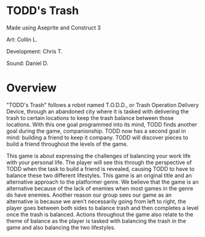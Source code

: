 # TODD's Trash

Made using Aseprite and Construct 3

Art: Collin L.

Development: Chris T.

Sound: Daniel D.

# Overview

"TODD's Trash" follows a robot named T.O.D.D., or Trash Operation Delivery Device, through an abandoned city where it is tasked with delivering the trash to certain locations to keep the trash balance between those locations. With this one goal programmed into its mind, TODD finds another goal during the game, companionship. TODD now has a second goal in mind: building a friend to keep it company. TODD will discover pieces to build a friend throughout the levels of the game.

This game is about expressing the challenges of balancing your work life with your personal life. The player will see this through the perspective of TODD when the task to build a friend is revealed, causing TODD to have to balance these two different lifestyles. This game is an original title and an alternative approach to the platformer genre. We believe that the game is an alternative because of the lack of enemies when most games in the genre do have enemies. Another reason our group sees our game as an alternative is because we aren’t necessarily going from left to right, the player goes between both sides to balance trash and then completes a level once the trash is balanced. Actions throughout the game also relate to the theme of balance as the player is tasked with balancing the trash in the game and also balancing the two lifestyles.